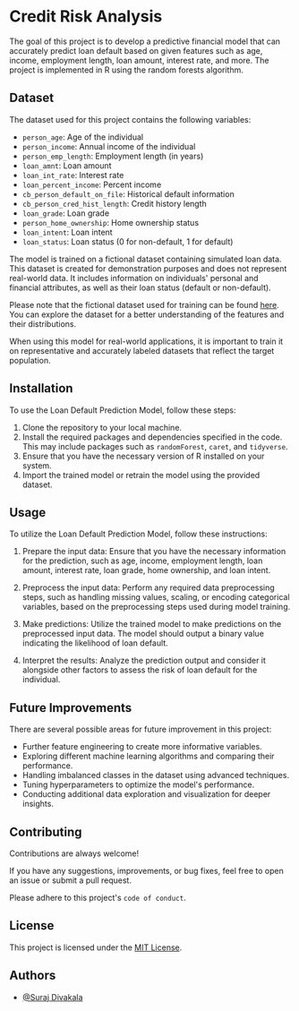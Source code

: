 
# Credit Risk Analysis

The goal of this project is to develop a predictive financial model that can accurately predict loan default based on given features such as age, income, employment length, loan amount, interest rate, and more. The project is implemented in R using the random forests algorithm.



## Dataset

The dataset used for this project contains the following variables:

- `person_age`: Age of the individual
- `person_income`: Annual income of the individual
- `person_emp_length`: Employment length (in years)
- `loan_amnt`: Loan amount
- `loan_int_rate`: Interest rate
- `loan_percent_income`: Percent income
- `cb_person_default_on_file`: Historical default information
- `cb_person_cred_hist_length`: Credit history length
- `loan_grade`: Loan grade
- `person_home_ownership`: Home ownership status
- `loan_intent`: Loan intent
- `loan_status`: Loan status (0 for non-default, 1 for default)

The model is trained on a fictional dataset containing simulated loan data. This dataset is created for demonstration purposes and does not represent real-world data. It includes information on individuals' personal and financial attributes, as well as their loan status (default or non-default).

Please note that the fictional dataset used for training can be found [here](https://www.kaggle.com/datasets/laotse/credit-risk-dataset). You can explore the dataset for a better understanding of the features and their distributions.

When using this model for real-world applications, it is important to train it on representative and accurately labeled datasets that reflect the target population.


## Installation

To use the Loan Default Prediction Model, follow these steps:

1. Clone the repository to your local machine.
2. Install the required packages and dependencies specified in the code. This may include packages such as `randomForest`, `caret`, and `tidyverse`.
3. Ensure that you have the necessary version of R installed on your system.
4. Import the trained model or retrain the model using the provided dataset.
## Usage

To utilize the Loan Default Prediction Model, follow these instructions:

1. Prepare the input data: Ensure that you have the necessary information for the prediction, such as age, income, employment length, loan amount, interest rate, loan grade, home ownership, and loan intent.

2. Preprocess the input data: Perform any required data preprocessing steps, such as handling missing values, scaling, or encoding categorical variables, based on the preprocessing steps used during model training.

3. Make predictions: Utilize the trained model to make predictions on the preprocessed input data. The model should output a binary value indicating the likelihood of loan default.

4. Interpret the results: Analyze the prediction output and consider it alongside other factors to assess the risk of loan default for the individual.



## Future Improvements

There are several possible areas for future improvement in this project:

- Further feature engineering to create more informative variables.
- Exploring different machine learning algorithms and comparing their performance.
- Handling imbalanced classes in the dataset using advanced techniques.
- Tuning hyperparameters to optimize the model's performance.
- Conducting additional data exploration and visualization for deeper insights.

## Contributing

Contributions are always welcome!

If you have any suggestions, improvements, or bug fixes, feel free to open an issue or submit a pull request.


Please adhere to this project's `code of conduct`.


## License

This project is licensed under the [MIT License](LICENSE).

## Authors

- [@Suraj Divakala](https://github.com/codersurajdiv)


